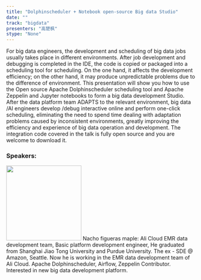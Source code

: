 ```yaml
---
title: "Dolphinscheduler + Notebook open-source Big data Studio"
date: "" 
track: "bigdata"
presenters: "高楚枫"
stype: "None"
---
```

For big data engineers, the development and scheduling of big data jobs usually takes place in different environments. After job development and debugging is completed in the IDE, the code is copied or packaged into a scheduling tool for scheduling. On the one hand, it affects the development efficiency; on the other hand, it may produce unpredictable problems due to the difference of environment.
This presentation will show you how to use the Open source Apache Dolphinscheduler scheduling tool and Apache Zeppelin and Jupyter notebooks to form a big data development Studio. After the data platform team ADAPTS to the relevant environment, big data /AI engineers develop /debug interactive online and perform one-click scheduling, eliminating the need to spend time dealing with adaptation problems caused by inconsistent environments, greatly improving the efficiency and experience of big data operation and development.
The integration code covered in the talk is fully open source and you are welcome to download it.
 ### Speakers: 
 <img src="images/speaker/1069.png" width="200" />
 Nacho figueras maple: Ali Cloud EMR data development team, Basic platform development engineer, He graduated from Shanghai Jiao Tong University and Purdue University. The ex - SDE @ Amazon, Seattle. Now he is working in the EMR data development team of Ali Cloud. Apache Dolphinscheduler, Airflow, Zeppelin Contributor. Interested in new big data development platform.
 